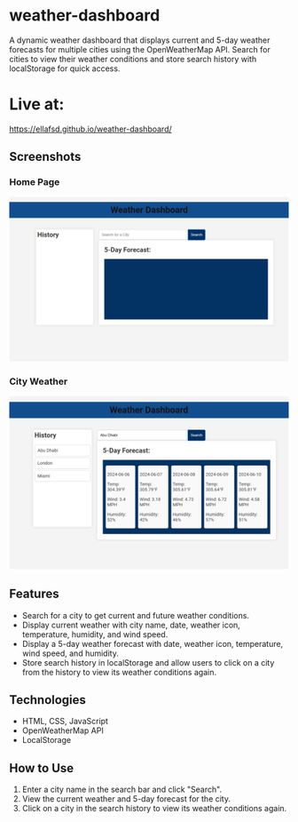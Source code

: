 # weather-dashboard
A dynamic weather dashboard that displays current and 5-day weather forecasts for multiple cities using the OpenWeatherMap API. Search for cities to view their weather conditions and store search history with localStorage for quick access.

# Live at: 
https://ellafsd.github.io/weather-dashboard/


## Screenshots

### Home Page
![Home Page](./assets/images/homepage.png)

### City Weather
![City Weather](./assets/images/cityweather.png)

## Features
- Search for a city to get current and future weather conditions.
- Display current weather with city name, date, weather icon, temperature, humidity, and wind speed.
- Display a 5-day weather forecast with date, weather icon, temperature, wind speed, and humidity.
- Store search history in localStorage and allow users to click on a city from the history to view its weather conditions again.

## Technologies
- HTML, CSS, JavaScript
- OpenWeatherMap API
- LocalStorage

## How to Use
1. Enter a city name in the search bar and click "Search".
2. View the current weather and 5-day forecast for the city.
3. Click on a city in the search history to view its weather conditions again.
